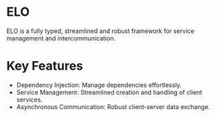 # ELO
ELO is a fully typed, streamlined and robust framework for service management and intercommunication.

# Key Features
* Dependency Injection: Manage dependencies effortlessly.
* Service Management: Streamlined creation and handling of client services.
* Asynchronous Communication: Robust client-server data exchange.



